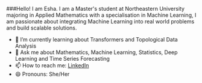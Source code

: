 
###Hello!
I am Esha. I am a Master's student at Northeastern University majoring in Applied Mathematics with a specialisation in Machine Learning, I am passionate about integrating Machine Learning into real world problems and build scalable solutions. 
- 🌱 I’m currently learning about Transformers and Topological Data Analysis 
- 💬 Ask me about Mathematics, Machine Learning, Statistics, Deep Learning and Time Series Forecasting
- 📫 How to reach me: <a href="https://www.linkedin.com/in/esha-srivastava/" target="_blank">LinkedIn</a>
- 😄 Pronouns: She/Her


